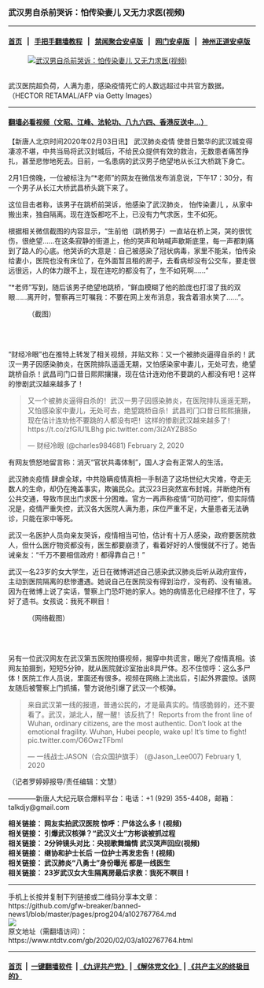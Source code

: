 ### 武汉男自杀前哭诉：怕传染妻儿 又无力求医(视频)
------------------------

#### [首页](https://github.com/gfw-breaker/banned-news1/blob/master/README.md) &nbsp;&nbsp;|&nbsp;&nbsp; [手把手翻墙教程](https://github.com/gfw-breaker/guides/wiki) &nbsp;&nbsp;|&nbsp;&nbsp; [禁闻聚合安卓版](https://github.com/gfw-breaker/bn-android) &nbsp;&nbsp;|&nbsp;&nbsp; [网门安卓版](https://github.com/oGate2/oGate) &nbsp;&nbsp;|&nbsp;&nbsp; [神州正道安卓版](https://github.com/SzzdOgate/update) 



<div><div class="featured_image">
 <a href="https://i.ntdtv.com/assets/uploads/2020/01/GettyImages-1196122871-1.jpg" target="_blank">
  <figure>
   <img alt="武汉男自杀前哭诉：怕传染妻儿 又无力求医(视频)" src="https://i.ntdtv.com/assets/uploads/2020/01/GettyImages-1196122871-1-800x450.jpg"/>
  </figure><br/>
 </a>
 <span class="caption">
  武汉医院超负荷，人满为患，感染疫情死亡的人数远超过中共官方数据。（HECTOR RETAMAL/AFP via Getty Images）
 </span>
</div>
</div><hr/>

#### [翻墙必看视频（文昭、江峰、法轮功、八九六四、香港反送中...）](https://github.com/gfw-breaker/banned-news1/blob/master/pages/link3.md)

<div><div class="post_content" itemprop="articleBody">
 <p>
  【新唐人北京时间2020年02月03日讯】
  <ok href="https://www.ntdtv.com/gb/442749.htm">
   武汉肺炎疫情
  </ok>
  使昔日繁华的武汉城变得凄凉不堪，中共当局将武汉封城后，不给民众提供有效的救治，无数患者痛苦挣扎，甚至悲惨地死去。日前，一名患病的武汉男子绝望地从长江大桥跳下身亡。
 </p>
 <p>
  2月1日傍晚，一位被标注为“*老师”的网友在微信发布消息说，下午17：30分，有一个男子从长江大桥武昌桥头跳下来了。
 </p>
 <p>
  这位目击者称，该男子在跳桥前哭诉，他感染了武汉肺炎，
  <ok href="https://www.ntdtv.com/gb/怕传染妻儿.htm">
   怕传染妻儿
  </ok>
  ，从家中搬出来，独自隔离。现在连饭都吃不上，已没有力气求医，生不如死。
 </p>
 <p>
  根据相关微信截图的内容显示，“生前他（跳桥男子）一直站在桥上哭，哭的很忧伤，很绝望……在这条寂静的街道上，他的哭声和呐喊声歇斯底里，每一声都刺痛到了路人的心底。他哭诉的大意是：自己被感染了冠状病毒，家里不能呆，怕传染给妻小，医院也没有床位了，在外面暂且租的房子，去看病却没有公交车，要走很远很远，人的体力跟不上，现在连吃的都没有了，生不如死啊……”
 </p>
 <p>
  “*老师”写到，随后该男子绝望地跳桥，“鲜血模糊了他的脸庞也打湿了我的双眼……离开时，警察再三叮嘱我：不要在网上发布消息，我含着泪水笑了……”。
 </p>
 <figure class="wp-caption alignnone" id="attachment_102767768" style="width: 600px">
  <img alt="" class="size-medium wp-image-102767768" src="https://i.ntdtv.com/assets/uploads/2020/02/EPzfLQxW4AIj2V4-1-600x1299.jpg">
   <br/><figcaption class="wp-caption-text">
    （截图）
   </figcaption><br/>
  </img>
 </figure><br/>
 <p>
  “财经冷眼”也在推特上转发了相关视频，并贴文称：又一个被肺炎逼得自杀的！武汉一男子因感染肺炎，在医院排队遥遥无期，又怕感染家中妻儿，无处可去，绝望跳桥自杀！武昌司门口昔日熙熙攘攘，现在估计连劝他不要跳的人都没有吧！这样的惨剧武汉越来越多了！
 </p>
 <blockquote class="twitter-tweet">
  <p dir="ltr" lang="zh">
   又一个被肺炎逼得自杀的！武汉一男子因感染肺炎，在医院排队遥遥无期，又怕感染家中妻儿，无处可去，绝望跳桥自杀！武昌司门口昔日熙熙攘攘，现在估计连劝他不要跳的人都没有吧！这样的惨剧武汉越来越多了！
   <ok href="https://t.co/zfGIU1LBhg">
    https://t.co/zfGIU1LBhg
   </ok>
   <ok href="https://t.co/3i2AYZB8So">
    pic.twitter.com/3i2AYZB8So
   </ok>
  </p>
  <p>
   — 财经冷眼 (@charles984681)
   <ok href="https://twitter.com/charles984681/status/1223813785384714240?ref_src=twsrc%5Etfw">
    February 2, 2020
   </ok>
  </p>
 </blockquote>
 <p>
  <script async="" charset="utf-8" src="https://platform.twitter.com/widgets.js">
  </script>
 </p>
 <p>
 </p>
 <p>
  有网友愤怒地留言称：消灭“官状共毒体制”，国人才会有正常人的生活。
 </p>
 <p>
  <ok href="https://www.ntdtv.com/gb/442749.htm">
   武汉肺炎疫情
  </ok>
  肆虐全球，中共隐瞒疫情真相一手制造了这场世纪大灾难，夺走无数人的生命，却仍在掩盖事实，欺骗民众。武汉23日突然宣布封城，并断绝所有公共交通，导致市民出门求医十分困难。官方一再声称疫情“可防可控”，但实际情况是，疫情严重失控，武汉各大医院人满为患，床位严重不足，大量患者无法确诊，只能在家中等死。
 </p>
 <p>
  武汉一名医护人员向亲友哭诉，疫情相当可怕，估计有十万人感染，政府要医院救人，但什么医疗物资都没有，医生都要崩溃了，看着好好的人慢慢就不行了。她告诫亲友：“千万不要相信政府！都得靠自己！”
 </p>
 <div class="video_fit_container">
 </div>
 <p>
  武汉一名23岁的女大学生，近日在微博讲述自己感染武汉肺炎后听从政府宣传，主动到医院隔离的悲惨遭遇。她说自己在医院没有得到治疗，没有药、没有输液。因为在微博上说了实话，警察上门恐吓她的家人。她的病情恶化已经撑不住了，写好了遗书。女孩说：我死不瞑目！
 </p>
 <figure class="wp-caption alignnone" id="attachment_102767817" style="width: 576px">
  <img alt="" class="size-full wp-image-102767817" src="https://i.ntdtv.com/assets/uploads/2020/02/1-5.jpeg">
   <br/><figcaption class="wp-caption-text">
    （网络截图）
   </figcaption><br/>
  </img>
 </figure><br/>
 <p>
  另有一位武汉网友在武汉第五医院拍摄视频，揭穿中共谎言，曝光了疫情真相。该网友拍摄到，短短5分钟，就从医院就诊室抬出8具尸体。忍不住惊呼：这么多尸体！医院工作人员说，里面还有很多。视频在网络上流出后，引起外界震惊。该网友随后被警察上门抓捕，警方说他引爆了武汉一个核弹。
 </p>
 <blockquote class="twitter-tweet">
  <p dir="ltr" lang="zh">
   来自武汉第一线的报道，普通公民的，才是最真实的。情感脆弱的，还不要看了。武汉，湖北人，醒一醒！该反抗了！Reports from the front line of Wuhan, ordinary citizens, are the most authentic. Don’t look at the emotional fragility. Wuhan, Hubei people, wake up! It’s time to fight!
   <ok href="https://t.co/O6OwzTFbmI">
    pic.twitter.com/O6OwzTFbmI
   </ok>
  </p>
  <p>
   — 一线战士JASON（合众国护旗手） (@Jason_Lee007)
   <ok href="https://twitter.com/Jason_Lee007/status/1223504816661352448?ref_src=twsrc%5Etfw">
    February 1, 2020
   </ok>
  </p>
 </blockquote>
 <p>
  <script async="" charset="utf-8" src="https://platform.twitter.com/widgets.js">
  </script>
 </p>
 <p>
 </p>
 <p>
  （记者罗婷婷报导/责任编辑：文慧）
 </p>
 <p>
  ————新唐人大纪元联合爆料平台：电话：+1 (929) 355-4408，邮箱：talkdjy@gmail.com
 </p>
 <p>
  <strong>
   相关链接：
   <ok href="https://www.ntdtv.com/gb/2020/02/01/a102766517.html">
    网友实拍武汉医院 惊呼：尸体这么多！(视频)
   </ok>
   <br/>
   相关链接：
   <ok href="https://www.ntdtv.com/gb/2020/02/02/a102767063.html">
    引爆武汉核弹？“武汉义士”方彬谈被抓过程
   </ok>
   <br/>
   相关链接：
   <ok href="https://ntdtv.com/gb/2020/01/31/a102765486.html">
    2分钟镜头对比：央视歌舞煸情 武汉哭声回应(视频)
   </ok>
   <br/>
   相关链接：
   <ok href="https://www.ntdtv.com/gb/2020/01/29/a102763386.html">
    继协和护士长后 一位护士再发忠告！(视频)
   </ok>
   <br/>
   相关链接：
   <ok href="https://www.ntdtv.com/gb/2020/01/30/a102764252.html">
    武汉肺炎“八勇士”身份曝光 都是一线医生
   </ok>
   <br/>
   相关链接：
   <ok href="https://www.ntdtv.com/gb/2020/02/02/a102767032.html">
    23岁武汉女大生隔离房最后求救：我死不瞑目！
   </ok>
  </strong>
 </p>
 <div class="single_ad">
 </div>
</div>
</div>
<hr/>
手机上长按并复制下列链接或二维码分享本文章：<br/>
https://github.com/gfw-breaker/banned-news1/blob/master/pages/prog204/a102767764.md <br/>
<a href='https://github.com/gfw-breaker/banned-news1/blob/master/pages/prog204/a102767764.md'><img src='https://github.com/gfw-breaker/banned-news1/blob/master/pages/prog204/a102767764.md.png'/></a> <br/>
原文地址（需翻墙访问）：https://www.ntdtv.com/gb/2020/02/03/a102767764.html


------------------------
#### [首页](https://github.com/gfw-breaker/banned-news1/blob/master/README.md) &nbsp;|&nbsp; [一键翻墙软件](https://github.com/gfw-breaker/nogfw/blob/master/README.md) &nbsp;| [《九评共产党》](https://github.com/gfw-breaker/9ping.md/blob/master/README.md#九评之一评共产党是什么) | [《解体党文化》](https://github.com/gfw-breaker/jtdwh.md/blob/master/README.md) | [《共产主义的终极目的》](https://github.com/gfw-breaker/gczydzjmd.md/blob/master/README.md)


<img src='http://gfw-breaker.win/banned-news/pages/prog204/a102767764.md' width='0px' height='0px'/>